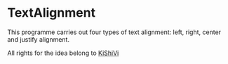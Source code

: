 # TextAlignment

This programme carries out four types of text alignment: 
left, right, center and justify alignment. 

All rights for the idea belong to [KiShiVi](https://github.com/KiShiVi)